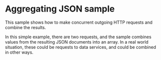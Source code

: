 # Aggregating JSON sample

This sample shows how to make concurrent outgoing HTTP requests and combine the results.

In this simple example, there are two requests, and the sample combines values
from the resulting JSON documents into an array. In a real world situation, these
could be requests to data services, and could be combined in other ways.
